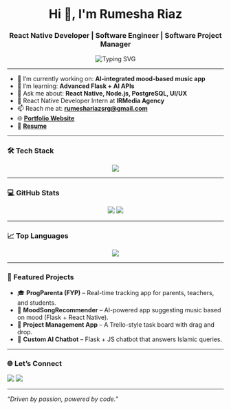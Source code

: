 <h1 align="center">Hi 👋, I'm Rumesha Riaz</h1>
<h3 align="center">React Native Developer | Software Engineer | Software Project Manager</h3>

<p align="center">
  <img src="https://readme-typing-svg.herokuapp.com?font=Fira+Code&size=22&duration=4000&pause=1000&color=3498DB&center=true&vCenter=true&width=435&lines=React+Native+Developer;JavaScript+%7C+Node.js+%7C+PostgreSQL;Mobile+App+Builder+%7C+Problem+Solver;Open+to+collaborate+on+cool+projects" alt="Typing SVG" />
</p>

---

- 🔭 I’m currently working on: **AI-integrated mood-based music app**
- 🌱 I’m learning: **Advanced Flask + AI APIs**
- 💬 Ask me about: **React Native, Node.js, PostgreSQL, UI/UX**
- 💼 React Native Developer Intern at **IRMedia Agency**
- 📫 Reach me at: **rumeshariazsrg@gmail.com**
- 🌐 [**Portfolio Website**](https://my-portfolio-ebon-five-71.vercel.app/)
- 📄 [**Resume**](https://drive.google.com/file/d/1EjPYefdWmUWe0YpQGrezNeKILXod8fIf/view?usp=drive_link)

---

### 🛠️ Tech Stack
<p align="center">
  <img src="https://skillicons.dev/icons?i=react,reactnative,nodejs,js,html,css,postgres,mysql,figma,py,java" />
</p>

---

### 💻 GitHub Stats
<p align="center">
  <img src="https://github-readme-stats.vercel.app/api?username=RumeshaRiaz&show_icons=true&theme=tokyonight" />
  <img src="https://github-readme-streak-stats.herokuapp.com?user=RumeshaRiaz&theme=tokyonight" />
</p>

---

### 📈 Top Languages
<p align="center">
  <img src="https://github-readme-stats.vercel.app/api/top-langs/?username=RumeshaRiaz&layout=compact&theme=tokyonight" />
</p>

---

### 📌 Featured Projects
- 🎓 **ProgParenta (FYP)** – Real-time tracking app for parents, teachers, and students.
- 🧠 **MoodSongRecommender** – AI-powered app suggesting music based on mood (Flask + React Native).
- 🧩 **Project Management App** – A Trello-style task board with drag and drop.
- 🤖 **Custom AI Chatbot** – Flask + JS chatbot that answers Islamic queries.

---

### 🌐 Let’s Connect
<p>
  <a href="https://www.linkedin.com/in/rumesha-riaz-84484423b/"><img src="https://img.shields.io/badge/LinkedIn-blue?style=flat&logo=linkedin" /></a>
  <a href="https://github.com/RumeshaRiaz"><img src="https://img.shields.io/badge/GitHub-black?style=flat&logo=github" /></a>
</p>

---

_“Driven by passion, powered by code.”_
